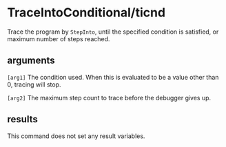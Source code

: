# TraceIntoConditional/ticnd

Trace the program by `StepInto`, until the specified condition is satisfied, or maximum number of steps reached.

## arguments

`[arg1]` The condition used. When this is evaluated to be a value other than 0, tracing will stop.

`[arg2]` The maximum step count to trace before the debugger gives up.

## results

This command does not set any result variables.
